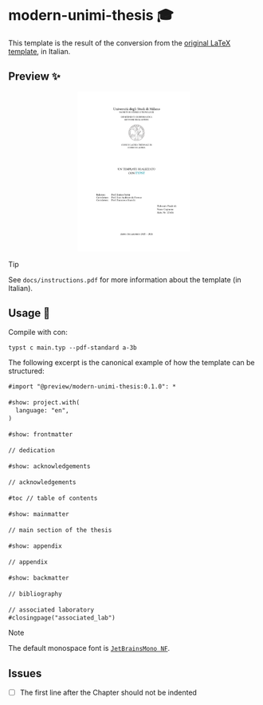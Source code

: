 # modern-unimi-thesis 🎓

This template is the result of the conversion from the [original LaTeX template](https://www.overleaf.com/project/641879675262cde2a670826b), in Italian.

## Preview ✨

<p align="center">
  <img alt="Frontispiece/First page" src="thumbnail.png" width="45%">
</p>

> [!TIP]
> See `docs/instructions.pdf` for more information about the template (in Italian).

## Usage 🚀

Compile with con:

```shell
typst c main.typ --pdf-standard a-3b
```

The following excerpt is the canonical example of how the template can be structured:

```typ
#import "@preview/modern-unimi-thesis:0.1.0": *

#show: project.with(
  language: "en",
)

#show: frontmatter

// dedication

#show: acknowledgements

// acknowledgements

#toc // table of contents

#show: mainmatter

// main section of the thesis

#show: appendix

// appendix

#show: backmatter

// bibliography

// associated laboratory
#closingpage("associated_lab")

```

> [!NOTE]
> The default monospace font is [`JetBrainsMono NF`](https://fonts.google.com/specimen/JetBrains+Mono).

## Issues

- [ ] The first line after the Chapter should not be indented
